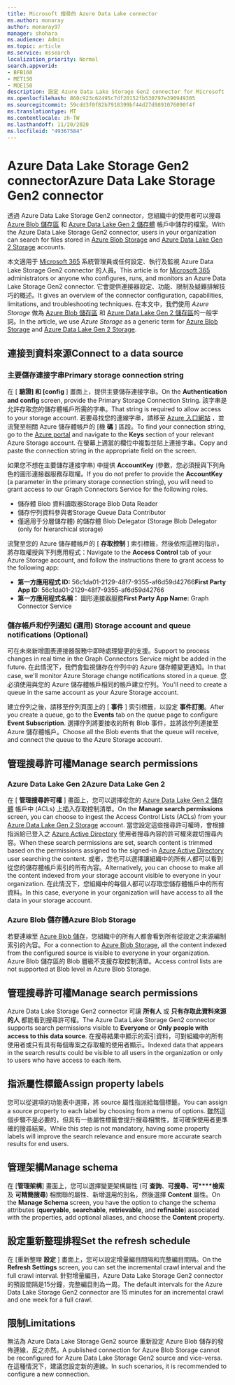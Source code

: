 ```yaml
---
title: Microsoft 搜尋的 Azure Data Lake connector
ms.author: monaray
author: monaray97
manager: shohara
ms.audience: Admin
ms.topic: article
ms.service: mssearch
localization_priority: Normal
search.appverid:
- BFB160
- MET150
- MOE150
description: 設定 Azure Data Lake Storage Gen2 connector for Microsoft Search
ms.openlocfilehash: 860c923c62495c7df20152fb530797e390949305
ms.sourcegitcommit: 59cdd3f0f82b7918399bf44d27d9891076090f4f
ms.translationtype: MT
ms.contentlocale: zh-TW
ms.lasthandoff: 11/20/2020
ms.locfileid: "49367584"
---
```

# <a name="azure-data-lake-storage-gen2-connector"></a><span data-ttu-id="c06b8-103">Azure Data Lake Storage Gen2 connector</span><span class="sxs-lookup"><span data-stu-id="c06b8-103">Azure Data Lake Storage Gen2 connector</span></span>

<span data-ttu-id="c06b8-104">透過 Azure Data Lake Storage Gen2 connector，您組織中的使用者可以搜尋 [Azure Blob 儲存區](https://docs.microsoft.com/azure/storage/blobs/storage-blobs-introduction) 和 [Azure Data Lake Gen 2 儲存體](https://docs.microsoft.com/azure/storage/blobs/data-lake-storage-introduction) 帳戶中儲存的檔案。</span><span class="sxs-lookup"><span data-stu-id="c06b8-104">With the Azure Data Lake Storage Gen2 connector, users in your organization can search for files stored in [Azure Blob Storage](https://docs.microsoft.com/azure/storage/blobs/storage-blobs-introduction) and [Azure Data Lake Gen 2 Storage](https://docs.microsoft.com/azure/storage/blobs/data-lake-storage-introduction) accounts.</span></span>

<span data-ttu-id="c06b8-105">本文適用于 [Microsoft 365](https://www.microsoft.com/microsoft-365) 系統管理員或任何設定、執行及監視 Azure Data Lake Storage Gen2 connector 的人員。</span><span class="sxs-lookup"><span data-stu-id="c06b8-105">This article is for [Microsoft 365](https://www.microsoft.com/microsoft-365) administrators or anyone who configures, runs, and monitors an Azure Data Lake Storage Gen2 connector.</span></span> <span data-ttu-id="c06b8-106">它會提供連接器設定、功能、限制及疑難排解技巧的概述。</span><span class="sxs-lookup"><span data-stu-id="c06b8-106">It gives an overview of the connector configuration, capabilities, limitations, and troubleshooting techniques.</span></span> <span data-ttu-id="c06b8-107">在本文中，我們使用 *Azure Storage* 做為 [Azure Blob 儲存區](https://docs.microsoft.com/azure/storage/blobs/storage-blobs-introduction) 和 [Azure Data Lake Gen 2 儲存區](https://docs.microsoft.com/azure/storage/blobs/data-lake-storage-introduction)的一般字詞。</span><span class="sxs-lookup"><span data-stu-id="c06b8-107">In the article, we use *Azure Storage* as a generic term for [Azure Blob Storage](https://docs.microsoft.com/azure/storage/blobs/storage-blobs-introduction) and [Azure Data Lake Gen 2 Storage](https://docs.microsoft.com/azure/storage/blobs/data-lake-storage-introduction).</span></span>

## <a name="connect-to-a-data-source"></a><span data-ttu-id="c06b8-108">連接到資料來源</span><span class="sxs-lookup"><span data-stu-id="c06b8-108">Connect to a data source</span></span>

### <a name="primary-storage-connection-string"></a><span data-ttu-id="c06b8-109">主要儲存連接字串</span><span class="sxs-lookup"><span data-stu-id="c06b8-109">Primary storage connection string</span></span>

<span data-ttu-id="c06b8-110">在 [ **驗證] 和 [config** ] 畫面上，提供主要儲存連接字串。</span><span class="sxs-lookup"><span data-stu-id="c06b8-110">On the **Authentication and config** screen, provide the Primary Storage Connection String.</span></span> <span data-ttu-id="c06b8-111">該字串是允許存取您的儲存體帳戶所需的字串。</span><span class="sxs-lookup"><span data-stu-id="c06b8-111">That string is required to allow access to your storage account.</span></span> <span data-ttu-id="c06b8-112">若要尋找您的連線字串，請移至 [Azure 入口網站](https://ms.portal.azure.com/#home) ，並流覽至相關 Azure 儲存體帳戶的 [機 **碼** ] 區段。</span><span class="sxs-lookup"><span data-stu-id="c06b8-112">To find your connection string, go to the [Azure portal](https://ms.portal.azure.com/#home) and navigate to the **Keys** section of your relevant Azure Storage account.</span></span> <span data-ttu-id="c06b8-113">在螢幕上適當的欄位中複製並貼上連接字串。</span><span class="sxs-lookup"><span data-stu-id="c06b8-113">Copy and paste the connection string in the appropriate field on the screen.</span></span>

<span data-ttu-id="c06b8-114">如果您不想在主要儲存連接字串) 中提供 **AccountKey** (參數，您必須授與下列角色的圖形連接器服務存取權。</span><span class="sxs-lookup"><span data-stu-id="c06b8-114">If you do not prefer to provide the **AccountKey** (a parameter in the primary storage connection string), you will need to grant access to our Graph Connectors Service for the following roles.</span></span>

* <span data-ttu-id="c06b8-115">儲存體 Blob 資料讀取器</span><span class="sxs-lookup"><span data-stu-id="c06b8-115">Storage Blob Data Reader</span></span>
* <span data-ttu-id="c06b8-116">儲存佇列資料參與者</span><span class="sxs-lookup"><span data-stu-id="c06b8-116">Storage Queue Data Contributor</span></span>
* <span data-ttu-id="c06b8-117">僅適用于分層儲存體) 的儲存體 Blob Delegator (</span><span class="sxs-lookup"><span data-stu-id="c06b8-117">Storage Blob Delegator (only for hierarchical storage)</span></span>

<span data-ttu-id="c06b8-118">流覽至您的 Azure 儲存體帳戶的 [ **存取控制** ] 索引標籤，然後依照這裡的指示，將存取權授與下列應用程式：</span><span class="sxs-lookup"><span data-stu-id="c06b8-118">Navigate to the **Access Control** tab of your Azure Storage account, and follow the instructions there to grant access to the following app:</span></span>

* <span data-ttu-id="c06b8-119">**第一方應用程式 ID:** 56c1da01-2129-48f7-9355-af6d59d42766</span><span class="sxs-lookup"><span data-stu-id="c06b8-119">**First Party App ID:** 56c1da01-2129-48f7-9355-af6d59d42766</span></span>
* <span data-ttu-id="c06b8-120">**第一方應用程式名稱：** 圖形連接器服務</span><span class="sxs-lookup"><span data-stu-id="c06b8-120">**First Party App Name:** Graph Connector Service</span></span>

### <a name="storage-account-and-queue-notifications-optional"></a><span data-ttu-id="c06b8-121">儲存帳戶和佇列通知 (選用) </span><span class="sxs-lookup"><span data-stu-id="c06b8-121">Storage account and queue notifications (Optional)</span></span>

<span data-ttu-id="c06b8-122">可在未來新增圖表連接器服務中即時處理變更的支援。</span><span class="sxs-lookup"><span data-stu-id="c06b8-122">Support to process changes in real time in the Graph Connectors Service might be added in the future.</span></span> <span data-ttu-id="c06b8-123">在此情況下，我們會監視儲存在佇列中的 Azure 儲存體變更通知。</span><span class="sxs-lookup"><span data-stu-id="c06b8-123">In that case, we'll monitor Azure Storage change notifications stored in a queue.</span></span> <span data-ttu-id="c06b8-124">您必須使用與您的 Azure 儲存體帳戶相同的帳戶建立佇列。</span><span class="sxs-lookup"><span data-stu-id="c06b8-124">You'll need to create a queue in the same account as your Azure Storage account.</span></span>

<span data-ttu-id="c06b8-125">建立佇列之後，請移至佇列頁面上的 [ **事件** ] 索引標籤，以設定 **事件訂閱**。</span><span class="sxs-lookup"><span data-stu-id="c06b8-125">After you create a queue, go to the **Events** tab on the queue page to configure **Event Subscription**.</span></span> <span data-ttu-id="c06b8-126">選擇佇列將要接收的所有 Blob 事件，並將該佇列連接至 Azure 儲存體帳戶。</span><span class="sxs-lookup"><span data-stu-id="c06b8-126">Choose all the Blob events that the queue will receive, and connect the queue to the Azure Storage account.</span></span>

## <a name="manage-search-permissions"></a><span data-ttu-id="c06b8-127">管理搜尋許可權</span><span class="sxs-lookup"><span data-stu-id="c06b8-127">Manage search permissions</span></span>

### <a name="azure-data-lake-gen-2"></a><span data-ttu-id="c06b8-128">Azure Data Lake Gen 2</span><span class="sxs-lookup"><span data-stu-id="c06b8-128">Azure Data Lake Gen 2</span></span>

<span data-ttu-id="c06b8-129">在 [ **管理搜尋許可權** ] 畫面上，您可以選擇從您的 [Azure Data Lake Gen 2 儲存體](https://docs.microsoft.com/azure/storage/blobs/data-lake-storage-introduction) 帳戶中 (ACLs) 上插入存取控制清單。</span><span class="sxs-lookup"><span data-stu-id="c06b8-129">On the **Manage search permissions** screen, you can choose to ingest the Access Control Lists (ACLs) from your [Azure Data Lake Gen 2 Storage](https://docs.microsoft.com/azure/storage/blobs/data-lake-storage-introduction) account.</span></span> <span data-ttu-id="c06b8-130">當您設定這些搜尋許可權時，會根據指派給已登入之 [Azure Active Directory](https://docs.microsoft.com/azure/active-directory/) 使用者搜尋內容的許可權來裁切搜尋內容。</span><span class="sxs-lookup"><span data-stu-id="c06b8-130">When these search permissions are set, search content is trimmed based on the permissions assigned to the signed-in [Azure Active Directory](https://docs.microsoft.com/azure/active-directory/) user searching the content.</span></span> <span data-ttu-id="c06b8-131">或者，您也可以選擇讓組織中的所有人都可以看到從您的儲存體帳戶索引的所有內容。</span><span class="sxs-lookup"><span data-stu-id="c06b8-131">Alternatively, you can choose to make all the content indexed from your storage account visible to everyone in your organization.</span></span> <span data-ttu-id="c06b8-132">在此情況下，您組織中的每個人都可以存取您儲存體帳戶中的所有資料。</span><span class="sxs-lookup"><span data-stu-id="c06b8-132">In this case, everyone in your organization will have access to all the data in your storage account.</span></span>

### <a name="azure-blob-storage"></a><span data-ttu-id="c06b8-133">Azure Blob 儲存體</span><span class="sxs-lookup"><span data-stu-id="c06b8-133">Azure Blob Storage</span></span>

<span data-ttu-id="c06b8-134">若要連線至 [Azure Blob 儲存](https://docs.microsoft.com/azure/storage/blobs/storage-blobs-introduction)，您組織中的所有人都會看到所有從設定之來源編制索引的內容。</span><span class="sxs-lookup"><span data-stu-id="c06b8-134">For a connection to [Azure Blob Storage](https://docs.microsoft.com/azure/storage/blobs/storage-blobs-introduction), all the content indexed from the configured source is visible to everyone in your organization.</span></span> <span data-ttu-id="c06b8-135">Azure Blob 儲存區的 Blob 層級不支援存取控制清單。</span><span class="sxs-lookup"><span data-stu-id="c06b8-135">Access control lists are not supported at Blob level in Azure Blob Storage.</span></span>

## <a name="manage-search-permissions"></a><span data-ttu-id="c06b8-136">管理搜尋許可權</span><span class="sxs-lookup"><span data-stu-id="c06b8-136">Manage search permissions</span></span>

<span data-ttu-id="c06b8-137">Azure Data Lake Storage Gen2 connector 可讓 **所有人** 或 **只有存取此資料來源的人** 都能看到搜尋許可權。</span><span class="sxs-lookup"><span data-stu-id="c06b8-137">The Azure Data Lake Storage Gen2 connector supports search permissions visible to **Everyone** or **Only people with access to this data source**.</span></span> <span data-ttu-id="c06b8-138">在搜尋結果中顯示的索引資料，可對組織中的所有使用者或只有具有每個專案之存取權的使用者顯示。</span><span class="sxs-lookup"><span data-stu-id="c06b8-138">Indexed data that appears in the search results could be visible to all users in the organization or only to users who have access to each item.</span></span>

## <a name="assign-property-labels"></a><span data-ttu-id="c06b8-139">指派屬性標籤</span><span class="sxs-lookup"><span data-stu-id="c06b8-139">Assign property labels</span></span>

<span data-ttu-id="c06b8-140">您可以從選項的功能表中選擇，將 source 屬性指派給每個標籤。</span><span class="sxs-lookup"><span data-stu-id="c06b8-140">You can assign a source property to each label by choosing from a menu of options.</span></span> <span data-ttu-id="c06b8-141">雖然這個步驟不是必要的，但具有一些屬性標籤會提升搜尋相關性，並可確保使用者更準確的搜尋結果。</span><span class="sxs-lookup"><span data-stu-id="c06b8-141">While this step is not mandatory, having some property labels will improve the search relevance and ensure more accurate search results for end users.</span></span>

## <a name="manage-schema"></a><span data-ttu-id="c06b8-142">管理架構</span><span class="sxs-lookup"><span data-stu-id="c06b8-142">Manage schema</span></span>

<span data-ttu-id="c06b8-143">在 [**管理架構**] 畫面上，您可以選擇變更架構屬性 (可 **查詢**、**可搜尋、可\*\*\*\*檢索** 及 **可精簡搜尋**) 相關聯的屬性、新增選用的別名，然後選擇 **Content** 屬性。</span><span class="sxs-lookup"><span data-stu-id="c06b8-143">On the **Manage Schema** screen, you have the option to change the schema attributes (**queryable**, **searchable**, **retrievable**, and **refinable**) associated with the properties, add optional aliases, and choose the **Content** property.</span></span>

## <a name="set-the-refresh-schedule"></a><span data-ttu-id="c06b8-144">設定重新整理排程</span><span class="sxs-lookup"><span data-stu-id="c06b8-144">Set the refresh schedule</span></span>

<span data-ttu-id="c06b8-145">在 [重新整理 **設定** ] 畫面上，您可以設定增量編目間隔和完整編目間隔。</span><span class="sxs-lookup"><span data-stu-id="c06b8-145">On the **Refresh Settings** screen, you can set the incremental crawl interval and the full crawl interval.</span></span> <span data-ttu-id="c06b8-146">針對增量編目，Azure Data Lake Storage Gen2 connector 的預設間隔是15分鐘，完整編目則為一周。</span><span class="sxs-lookup"><span data-stu-id="c06b8-146">The default intervals for the Azure Data Lake Storage Gen2 connector are 15 minutes for an incremental crawl and one week for a full crawl.</span></span>

## <a name="limitations"></a><span data-ttu-id="c06b8-147">限制</span><span class="sxs-lookup"><span data-stu-id="c06b8-147">Limitations</span></span>

<span data-ttu-id="c06b8-148">無法為 Azure Data Lake Storage Gen2 source 重新設定 Azure Blob 儲存的發佈連線，反之亦然。</span><span class="sxs-lookup"><span data-stu-id="c06b8-148">A published connection for Azure Blob Storage cannot be reconfigured for Azure Data Lake Storage Gen2 source and vice-versa.</span></span> <span data-ttu-id="c06b8-149">在這種情況下，建議您設定新的連線。</span><span class="sxs-lookup"><span data-stu-id="c06b8-149">In such scenarios, it is recommended to configure a new connection.</span></span>
